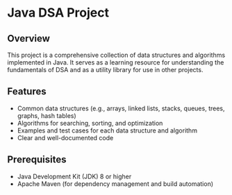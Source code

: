 # Java DSA Project

## Overview
This project is a comprehensive collection of data structures and algorithms implemented in Java. It serves as a learning resource for understanding the fundamentals of DSA and as a utility library for use in other projects.

## Features
- Common data structures (e.g., arrays, linked lists, stacks, queues, trees, graphs, hash tables)
- Algorithms for searching, sorting, and optimization
- Examples and test cases for each data structure and algorithm
- Clear and well-documented code

## Prerequisites
- Java Development Kit (JDK) 8 or higher
- Apache Maven (for dependency management and build automation)

